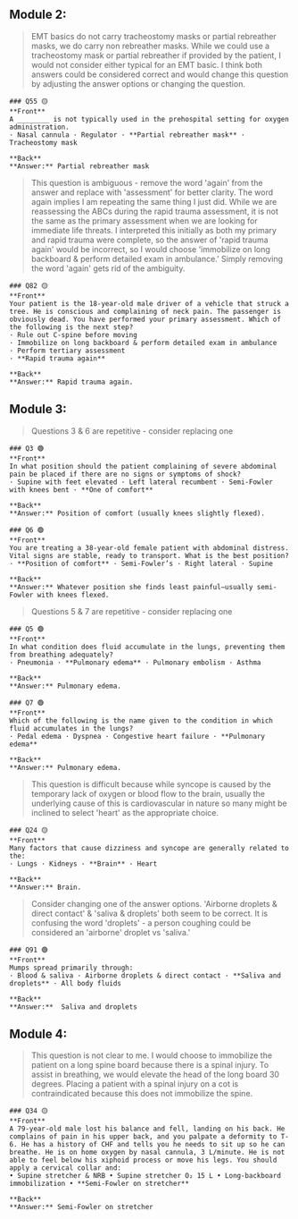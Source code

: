 ## Module 2:

>EMT basics do not carry tracheostomy masks or partial rebreather masks, we do carry non rebreather masks. While we could use a tracheostomy mask or partial rebreather if provided by the patient, I would not consider either typical for an EMT basic. I think both answers could be considered correct and would change this question by adjusting the answer options or changing the question. 

```
### Q55 🟡  
**Front**  
A ________ is not typically used in the prehospital setting for oxygen administration.  
· Nasal cannula · Regulator · **Partial rebreather mask** · Tracheostomy mask  

**Back**  
**Answer:** Partial rebreather mask 
```

>This question is ambiguous - remove the word 'again' from the answer and replace with 'assessment' for better clarity. The word again implies I am repeating the same thing I just did. While we are reassessing the ABCs during the rapid trauma assessment, it is not the same as the primary assessment when we are looking for immediate life threats. I interpreted this initially as both my primary and rapid trauma were complete, so the answer of 'rapid trauma again' would be incorrect, so I would choose 'immobilize on long backboard & perform detailed exam in ambulance.' Simply removing the word 'again' gets rid of the ambiguity. 

```
### Q82 🟡  
**Front**  
Your patient is the 18-year-old male driver of a vehicle that struck a tree. He is conscious and complaining of neck pain. The passenger is obviously dead. You have performed your primary assessment. Which of the following is the next step?
· Rule out C-spine before moving  
· Immobilize on long backboard & perform detailed exam in ambulance 
· Perform tertiary assessment  
· **Rapid trauma again**

**Back**  
**Answer:** Rapid trauma again.  
```


## Module 3:

>Questions 3 & 6 are repetitive - consider replacing one

```
### Q3 🟢  
**Front**  
In what position should the patient complaining of severe abdominal pain be placed if there are no signs or symptoms of shock?  
· Supine with feet elevated · Left lateral recumbent · Semi-Fowler with knees bent · **One of comfort**  

**Back**  
**Answer:** Position of comfort (usually knees slightly flexed).  

### Q6 🟢  
**Front**  
You are treating a 38-year-old female patient with abdominal distress. Vital signs are stable, ready to transport. What is the best position?  
· **Position of comfort** · Semi-Fowler’s · Right lateral · Supine  

**Back**  
**Answer:** Whatever position she finds least painful—usually semi-Fowler with knees flexed.  
```

>Questions 5 & 7 are repetitive - consider replacing one

```
### Q5 🟢  
**Front**  
In what condition does fluid accumulate in the lungs, preventing them from breathing adequately?  
· Pneumonia · **Pulmonary edema** · Pulmonary embolism · Asthma  

**Back**  
**Answer:** Pulmonary edema.  

### Q7 🟢  
**Front**  
Which of the following is the name given to the condition in which fluid accumulates in the lungs?  
· Pedal edema · Dyspnea · Congestive heart failure · **Pulmonary edema**  

**Back**  
**Answer:** Pulmonary edema.  
```

>This question is difficult because while syncope is caused by the temporary lack of oxygen or blood flow to the brain, usually the underlying cause of this is cardiovascular in nature so many might be inclined to select 'heart' as the appropriate choice. 

```
### Q24 🟡  
**Front**  
Many factors that cause dizziness and syncope are generally related to the:
· Lungs · Kidneys · **Brain** · Heart 

**Back**  
**Answer:** Brain. 
```

>Consider changing one of the answer options. 'Airborne droplets & direct contact' & 'saliva & droplets' both seem to be correct. It is confusing the word 'droplets' - a person coughing could be considered an 'airborne' droplet vs 'saliva.' 

```
### Q91 🟢  
**Front**  
Mumps spread primarily through:  
· Blood & saliva · Airborne droplets & direct contact · **Saliva and droplets** · All body fluids  

**Back**  
**Answer:**  Saliva and droplets
```

## Module 4:

>This question is not clear to me. I would choose to immobilize the patient on a long spine board because there is a spinal injury. To assist in breathing, we would elevate the head of the long board 30 degrees. Placing a patient with a spinal injury on a cot is contraindicated because this does not immobilize the spine. 

```
### Q34 🟡  
**Front**  
A 79-year-old male lost his balance and fell, landing on his back. He complains of pain in his upper back, and you palpate a deformity to T-6. He has a history of CHF and tells you he needs to sit up so he can breathe. He is on home oxygen by nasal cannula, 3 L/minute. He is not able to feel below his xiphoid process or move his legs. You should apply a cervical collar and:
• Supine stretcher & NRB • Supine stretcher O₂ 15 L • Long-backboard immobilization • **Semi-Fowler on stretcher**  

**Back**  
**Answer:** Semi-Fowler on stretcher
```

